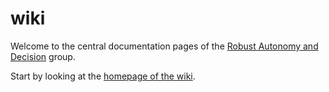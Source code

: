 wiki
====

Welcome to the central documentation pages of the [Robust Autonomy and Decision](http://rad.inf.ed.ac.uk) group.

Start by looking at the [homepage of the wiki](https://github.com/ipab-rad/docs/wiki).
